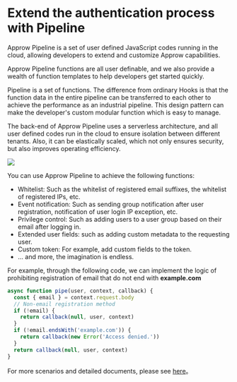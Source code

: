 # Extend the authentication process with Pipeline

<LastUpdated/>

Approw Pipeline is a set of user defined JavaScript codes running in the cloud, allowing developers to extend and customize Approw capabilities.

Approw Pipeline functions are all user definable, and we also provide a wealth of function templates to help developers get started quickly.

Pipeline is a set of functions. The difference from ordinary Hooks is that the function data in the entire pipeline can be transferred to each other to achieve the performance as an industrial pipeline. This design pattern can make the developer's custom modular function which is easy to manage.

The back-end of Approw Pipeline uses a serverless architecture, and all user defined codes run in the cloud to ensure isolation between different tenants. Also, it can be elastically scaled, which not only ensures security, but also improves operating efficiency.

![](https://cdn.approw.com/blog/approw-pipeline.png)

You can use Approw Pipeline to achieve the following functions:

- Whitelist: Such as the whitelist of registered email suffixes, the whitelist of registered IPs, etc.
- Event notification: Such as sending group notification after user registration, notification of user login IP exception, etc.
- Privilege control: Such as adding users to a user group based on their email after logging in.
- Extended user fields: such as adding custom metadata to the requesting user.
- Custom token: For example, add custom fields to the token.
- ... and more, the imagination is endless.

For example, through the following code, we can implement the logic of prohibiting registration of email that do not end with **example.com**

```javascript
async function pipe(user, context, callback) {
  const { email } = context.request.body
  // Non-email registration method
  if (!email) {
    return callback(null, user, context)
  }
  if (!email.endsWith('example.com')) {
    return callback(new Error('Access denied.'))
  }
  return callback(null, user, context)
}
```

For more scenarios and detailed documents, please see [here](/docs/guides/pipeline/)。

